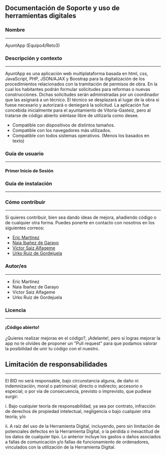 ## Documentación de Soporte y uso de herramientas digitales

### Nombre
---
AyuntApp (Equipo4/Reto3)

### Descripción y contexto
---
AyuntApp es una aplicación web multiplataforma basada en html, css, JavaScript, PHP, JSON/AJAX y Boostrap para la digitalización de los procedimientos relacionados con la tramitación de permisos de obra. En la cual los habitantes podrán formular solicitudes para reformas o nuevas construcciones. Dichas solicitudes serán administradas por un coordinador que las asignará a un técnico. El técnico se desplazará al lugar de la obra si fuese necesario y autorizará o deniegará la solicitud. La aplicación fue concebida inicialmente para el ayuntamiento de Vitoria-Gasteiz, pero al tratarse de código abierto siéntase libre de utilizarla como desee.

  - Compatible con dispositivos de distintos tamaños.
  - Compatible con los navegadores más utilizados.
  - Compatible con todos sistemas operativos. (Menos los basados en texto)

### Guía de usuario
---

#### Primer Inicio de Sesión

 	
### Guía de instalación
---


### Cómo contribuir
---
Si quieres contribuir, bien sea dando ideas de mejora, añadiendo código o de cualquier otra forma. Puedes ponerte en contacto con nosotros en los siguientes correos:
  - [Eric Martínez](mailto:eric.martinez@ikasle.egibide.org?subject=[GitHub]%Reto3%Ayuntamiento%APP:%Contribuir)
  - [Naia Ibañez de Garayo](mailto:naia.ibanezdegarayo@ikasle.egibide.org?subject=[GitHub]%Reto3%Ayuntamiento%APP:%Contribuir)
  - [Victor Saiz Alfageme](mailto:victor.saiz@ikasle.egibide.org?subject=[GitHub]%Reto3%Ayuntamiento%APP:%Contribuir)
  - [Urko Ruiz de Gordejuela](mailto:urko.ruizdegordejuela@ikasle.egibide.org?subject=[GitHub]%Reto3%Ayuntamiento%APP:%Contribuir)

### Autor/es
---
  - Eric Martínez
  - Naia Ibañez de Garayo
  - Victor Saiz Alfageme
  - Urko Ruiz de Gordejuela
  
### Licencia 
---
#### ¡Código abierto!

¿Quieres realizar mejoras en el código?, ¡Adelante!, pero si logras mejorar la app no te olvides de proponer un "Pull request" para que podamos valorar la posibilidad de unir tu código con el nuestro.

## Limitación de responsabilidades
---

El BID no será responsable, bajo circunstancia alguna, de daño ni indemnización, moral o patrimonial; directo o indirecto; accesorio o especial; o por vía de consecuencia, previsto o imprevisto, que pudiese surgir:

i. Bajo cualquier teoría de responsabilidad, ya sea por contrato, infracción de derechos de propiedad intelectual, negligencia o bajo cualquier otra teoría; y/o

ii. A raíz del uso de la Herramienta Digital, incluyendo, pero sin limitación de potenciales defectos en la Herramienta Digital, o la pérdida o inexactitud de los datos de cualquier tipo. Lo anterior incluye los gastos o daños asociados a fallas de comunicación y/o fallas de funcionamiento de ordenadores, vinculados con la utilización de la Herramienta Digital.
